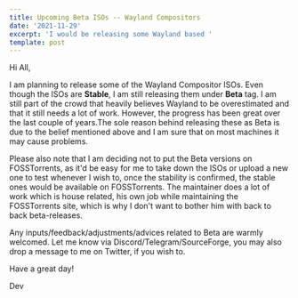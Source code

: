```yaml
---
title: Upcoming Beta ISOs -- Wayland Compositors
date: '2021-11-29'
excerpt: 'I would be releasing some Wayland based '
template: post
---
```

Hi All,



I am planning to release some of the Wayland Compositor ISOs. Even though the ISOs are **Stable**, I am still releasing them under **Beta** tag. I am still part of the crowd that heavily believes Wayland to be overestimated and that it still needs a lot of work. However, the progress has been great over the last couple of years.The sole reason behind releasing these as Beta is due to the belief mentioned above and I am sure that on most machines it may cause problems. 

Please also note that I am deciding not to put the Beta versions on FOSSTorrents, as it'd be easy for me to take down the ISOs or upload a new one to test whenever I wish to, once the stability is confirmed, the stable ones would be available on FOSSTorrents. The maintainer does a lot of work which is house related, his own job while maintaining the FOSSTorrents site, which is why I don't want to bother him with back to back beta-releases.

Any inputs/feedback/adjustments/advices related to Beta are warmly welcomed. Let me know via Discord/Telegram/SourceForge, you may also drop a message to me on Twitter, if you wish to. 



Have a great day!

Dev
